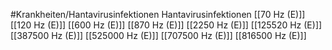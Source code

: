 #Krankheiten/Hantavirusinfektionen
Hantavirusinfektionen
[[70 Hz (E)]]
[[120 Hz (E)]]
[[600 Hz (E)]]
[[870 Hz (E)]]
[[2250 Hz (E)]]
[[125520 Hz (E)]]
[[387500 Hz (E)]]
[[525000 Hz (E)]]
[[707500 Hz (E)]]
[[816500 Hz (E)]]